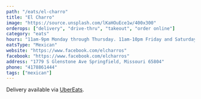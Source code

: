 ```yaml
---
path: "/eats/el-charro"
title: "El Charro"
image: "https://source.unsplash.com/lKaHOuEce1w/400x300"
orderops: ["delivery", "drive-thru", "takeout", "order online"]
category: "eats"
hours: "11am-9pm Monday through Thursday. 11am-10pm Friday and Saturday. 11am-8:30pm Sunday"
eatsType: "Mexican"
website: "https://www.facebook.com/elcharros"
facebook: "https://www.facebook.com/elcharros"
address: "1779 S Glenstone Ave Springfield, Missouri 65804"
phone: "4178861444"
tags: ["mexican"]
---
```


Delivery available via [UberEats](https://www.ubereats.com/springfield-mo/food-delivery/el-charro/KFkh-R9uRWayef_e18g00A).
